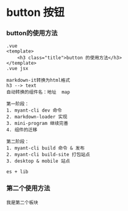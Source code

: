 # button 按钮

### button的使用方法
```
.vue
<template>
    <h3 class="title">button 的使用方法</h3>
</template>
.vue jsx

markdown-it转换为html格式
h3 --> text
自动转换的组件名：地址  map
```

```text
第一阶段：
1. myant-cli dev 命令
2. markdown-loader 实现
3. mini-program 继续完善
4. 组件的迁移

第二阶段：
1. myant-cli build 命令 & 发布
2. myant-cli build-site 打包站点
3. desktop & mobile 站点

es + lib
```

### 第二个使用方法

```text
我是第二个板块
```